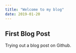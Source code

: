 ```yaml
---
title: "Welcome to my blog"
date: 2019-01-20
---
```


## First Blog Post 

Trying out a blog post on Github. 
